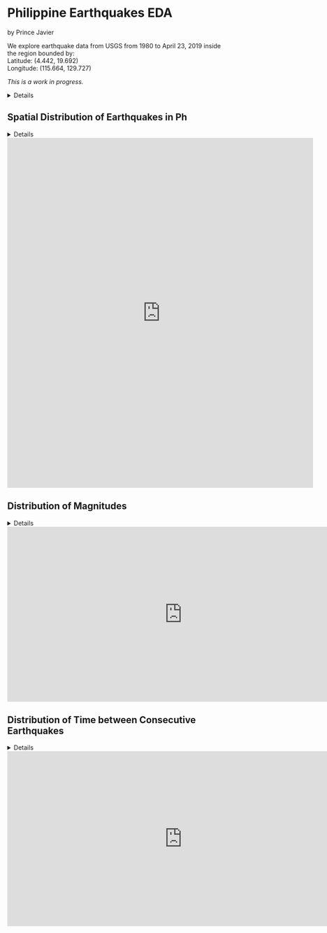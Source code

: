 
# Philippine Earthquakes EDA

by Prince Javier

We explore earthquake data from USGS from 1980 to April 23, 2019 inside the region bounded by:
<br>Latitude: (4.442, 19.692)
<br>Longitude: (115.664, 129.727)

*This is a work in progress.*

<details>
<p>
  
  ```python
  import numpy as np
  import pandas as pd
  import matplotlib.pyplot as plt
  import seaborn as sns
  import plotly.plotly as py
  import plotly.graph_objs as go
  import datetime as dt

  import warnings
  warnings.filterwarnings("ignore")
  ```

  ```python
  eq = pd.read_csv("data_other/earthquakes_1980_onwards.csv")
  ```


  ```python
  eq["depth"] = eq["depth"] * -1
  ```


  ```python
  eq["time"] = pd.to_datetime(eq["time"])
  ```


  ```python
  ## convert to GMT + 8
  eq["date"] = eq["time"] + dt.timedelta(hours=8)
  ```


  ```python
  # text
  eq["text"] = [f"mag: {mag}<br>depth: {depth}<br>date: {date.date()}" for mag,
                depth, date in zip(eq.mag, eq.depth, eq.date)]
  ```

</p>
</details>

## Spatial Distribution of Earthquakes in Ph
  
<details>
<p>
  
```python
# Create a trace
data = go.Scattergeo(
    lon=eq.longitude,
    lat=eq.latitude,
    text=eq.text,
    marker=go.scattergeo.Marker(
        color=eq.depth,
        size=2 ** eq.mag/10,
        colorscale="Jet",
        colorbar=dict(thickness=10, title="Depth")),
)

layout = go.Layout(
    title=go.layout.Title(
        text='Earthquake in the Ph from 1980 to April 23, 2019'),

    width=700,
    height=800,
    showlegend=False,

    geo=go.layout.Geo(
        resolution=50,
        scope='asia',
        showframe=False,
        showcoastlines=True,
        showland=True,
        landcolor="rgb(229, 229, 229)",
        countrycolor="rgb(255, 255, 255)",
        coastlinecolor="rgb(255, 255, 255)",
        projection=go.layout.geo.Projection(
            type='mercator'
        ),
        lonaxis=go.layout.geo.Lonaxis(
            range=[116.0, 129.0]
        ),
        lataxis=go.layout.geo.Lataxis(
            range=[5, 20]
        ),
        domain=go.layout.geo.Domain(
            x=[0, 1],
            y=[0, 1]
        )
    ),
    legend=go.layout.Legend(
        traceorder='reversed'
    )
)

data = [data]
fig = go.Figure(layout=layout, data=data)
py.iplot(fig, filename='eq_geoscatter')
```

</p>
</details>

<iframe id="igraph" scrolling="no" style="border:none;" seamless="seamless" src="https://plot.ly/~pjavier/16.embed" height="800px" width="700px"></iframe>


## Distribution of Magnitudes


<details>
<p>
  
```python
mags = eq.mag.value_counts()
x = mags.keys()
inds = np.argsort(x)
x = x[inds]
y = mags.values[inds]

# Create a trace
data = go.Scatter(
    x=x,
    y=y
)

# Edit the layout
layout = dict(title='Histogram of Earthquake Magnitudes Around Ph',
              xaxis=dict(title='Magnitude'),
              yaxis=dict(title='Counts'),
              width=800,
              height=400
              )

data = [data]

fig = dict(data=data, layout=layout)
py.iplot(fig, filename='eq_distribution_mag')
```

</p>
</details>



<iframe id="igraph" scrolling="no" style="border:none;" seamless="seamless" src="https://plot.ly/~pjavier/18.embed" height="400px" width="800px"></iframe>



## Distribution of Time between Consecutive Earthquakes


<details>
<p>
  
```python
# @hidden_cell
from collections import Counter
```


```python
eq = eq.sort_values("time")
```


```python
data = []

eq_ranges = [(2.5, 5), (5, 9)]

for i in range(len(eq_ranges)):
    min_, max_ = eq_ranges[i]
    eq_filtered = eq[np.logical_and(eq.mag >= min_, eq.mag <= max_)]

    eq_filtered["time_gap"] = [0] + [t2 - t1 for t1,
                                     t2 in zip(eq_filtered.time[:-1], eq_filtered.time[1:])]

    # get hour gaps
    hour_gaps = [0] + [i.days * 24 for i in eq_filtered.time_gap.values[1:]]
    hour_gaps = Counter(hour_gaps)

    x = np.array(list(hour_gaps.keys()))
    inds = np.argsort(x)
    x = x[inds]
    y = np.array(list(hour_gaps.values()))[inds]
    y = np.log(y)

    # Create a trace
    trace = go.Scatter(
        name=str(eq_ranges[i]),
        x=x,
        y=y
    )

    data.append(trace)

# Edit the layout
layout = dict(title='Distribution of Gaps Between Earthquakes for Different Magnitude Ranges',
              xaxis=dict(title='Hours gap between consecutive earthquakes',
                         range=[0, 1200]),
              yaxis=dict(title='Natural Logarithm of Frequency'),
              width=800,
              height=400
              )


fig = dict(data=data, layout=layout)
py.iplot(fig, filename='eq_distribution_time')
```

</p>
</details>


<iframe id="igraph" scrolling="no" style="border:none;" seamless="seamless" src="https://plot.ly/~pjavier/20.embed" height="400px" width="800px"></iframe>

